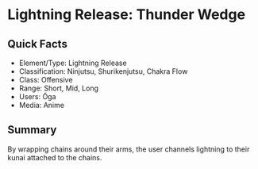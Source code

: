 # Lightning Release: Thunder Wedge

## Quick Facts
- Element/Type: Lightning Release
- Classification: Ninjutsu, Shurikenjutsu, Chakra Flow
- Class: Offensive
- Range: Short, Mid, Long
- Users: Ōga
- Media: Anime

## Summary
By wrapping chains around their arms, the user channels lightning to their kunai attached to the chains.
